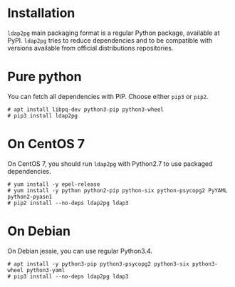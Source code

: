 <h1>Installation</h1>

`ldap2pg` main packaging format is a regular Python package, available at PyPI.
`ldap2pg` tries to reduce dependencies and to be compatible with versions
available from official distributions repositories.

# Pure python

You can fetch all dependencies with PIP. Choose either `pip3` or `pip2`.

``` console
# apt install libpq-dev python3-pip python3-wheel
# pip3 install ldap2pg
```

# On CentOS 7

On CentOS 7, you should run `ldap2pg` with Python2.7 to use packaged
dependencies.

``` console
# yum install -y epel-release
# yum install -y python python2-pip python-six python-psycopg2 PyYAML python2-pyasn1
# pip2 install --no-deps ldap2pg ldap3 
```


# On Debian

On Debian jessie, you can use regular Python3.4.

``` console
# apt install -y python3-pip python3-psycopg2 python3-six python3-wheel python3-yaml
# pip3 install --no-deps ldap2pg ldap3
```
